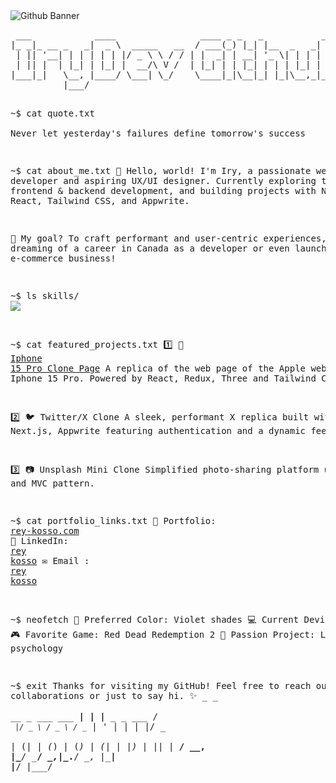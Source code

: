  <img src="https://github.com/user-attachments/assets/e73daceb-27ac-49cd-ad81-c6ea53d53f15" alt="Github Banner">
<pre>
 ___            ____                ____ _ _   _           _     
|_ _|_ __ _   _|  _ \  _____   __  / ___(_) |_| |__  _   _| |__  
 | || '__| | | | | | |/ _ \ \ / / | |  _| | __| '_ \| | | | '_ \ 
 | || |  | |_| | |_| |  __/\ V /  | |_| | | |_| | | | |_| | |_) |
|___|_|   \__, |____/ \___| \_/    \____|_|\__|_| |_|\__,_|_.__/ 
          |___/   

~$ cat quote.txt        
Never let yesterday's failures define tomorrow's success

~$ cat about_me.txt
👋 Hello, world!
I'm Iry, a passionate web developer and aspiring UX/UI designer.
Currently exploring the realms of frontend & backend development, and
building projects with Next.js, React, Tailwind CSS, and Appwrite.

🌟 My goal? To craft performant and user-centric experiences, while dreaming
of a career in Canada as a developer or even launching my own e-commerce business!

~$ ls skills/
<img src="https://skills-icons.vercel.app/api/icons?i=html,css,js,ts,python,sass,tailwind,react,reactnative,nextjs,zustand,express,fastapi,prisma,nodejs,appwrite,supabase,postgres,mysql,git,docker&theme=light&perline=10" />

~$ cat featured_projects.txt
1️⃣ 📱 <a target="_blank" rel=me href="https://apple-iphone-15-pro-website.vercel.app/">Iphone 15 Pro Clone Page</a>
A replica of the web page of the Apple website for Iphone 15 Pro. Powered by React, Redux, Three and Tailwind CSS.

2️⃣ 🐦 Twitter/X Clone
A sleek, performant X replica built with Next.js, Appwrite
featuring authentication and a dynamic feed.

3️⃣ 📷 Unsplash Mini Clone
Simplified photo-sharing platform using PHP and MVC pattern.

~$ cat portfolio_links.txt
📂 Portfolio: <a target="_blank" rel=me href="https://rey-kosso.com">rey-kosso.com</a>
🔗 LinkedIn: <a target="_blank" rel=me href="https://www.linkedin.com/in/rey-kosso/">rey kosso</a>
✉️ Email : <a target="_blank" rel=me href="mailto:ryvernet@outlook.fr">rey kosso</a>

~$ neofetch
🎨 Preferred Color: Violet shades
💻 Current Device: Mac
🎮 Favorite Game: Red Dead Redemption 2
🌸 Passion Project: Learn about psychology

~$ exit
Thanks for visiting my GitHub! Feel free to reach out for collaborations
or just to say hi. ✨
                       _ _                
  __ _  ___   ___   __| | |__  _   _  ___ 
 / _` |/ _ \ / _ \ / _` | '_ \| | | |/ _ \
| (_| | (_) | (_) | (_| | |_) | |_| |  __/
 \__, |\___/ \___/ \__,_|_.__/ \__, |\___|
 |___/                         |___/      
</pre>
